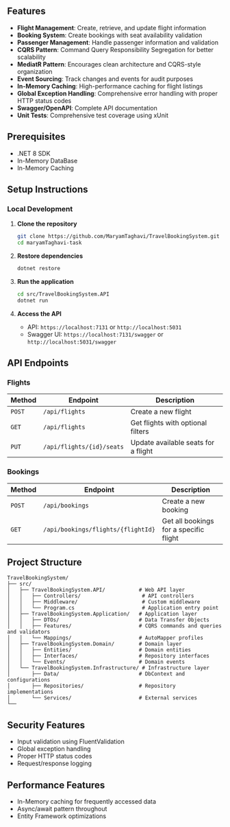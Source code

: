## Features

- **Flight Management**: Create, retrieve, and update flight information
- **Booking System**: Create bookings with seat availability validation
- **Passenger Management**: Handle passenger information and validation
- **CQRS Pattern**: Command Query Responsibility Segregation for better scalability
- **MediatR Pattern**: Encourages clean architecture and CQRS-style organization
- **Event Sourcing**: Track changes and events for audit purposes
- **In-Memory Caching**: High-performance caching for flight listings
- **Global Exception Handling**: Comprehensive error handling with proper HTTP status codes
- **Swagger/OpenAPI**: Complete API documentation
- **Unit Tests**: Comprehensive test coverage using xUnit

## Prerequisites

- .NET 8 SDK
- In-Memory DataBase
- In-Memory Caching

## Setup Instructions

### Local Development

1. **Clone the repository**
   ```bash
   git clone https://github.com/MaryamTaghavi/TravelBookingSystem.git
   cd maryamTaghavi-task
   ```

2. **Restore dependencies**
   ```bash
   dotnet restore
   ```

3. **Run the application**
   ```bash
   cd src/TravelBookingSystem.API
   dotnet run
   ```

4. **Access the API**
   - API: `https://localhost:7131` or `http://localhost:5031`
   - Swagger UI: `https://localhost:7131/swagger` or `http://localhost:5031/swagger`

## API Endpoints

### Flights

| Method | Endpoint | Description |
|--------|----------|-------------|
| `POST` | `/api/flights` | Create a new flight |
| `GET` | `/api/flights` | Get flights with optional filters |
| `PUT` | `/api/flights/{id}/seats` | Update available seats for a flight |

### Bookings

| Method | Endpoint | Description |
|--------|----------|-------------|
| `POST` | `/api/bookings` | Create a new booking |
| `GET` | `/api/bookings/flights/{flightId}` | Get all bookings for a specific flight |

## Project Structure

```
TravelBookingSystem/
├── src/
│   ├── TravelBookingSystem.API/           # Web API layer
│   │   ├── Controllers/                    # API controllers
│   │   ├── Middleware/                     # Custom middleware
│   │   └── Program.cs                      # Application entry point
│   ├── TravelBookingSystem.Application/   # Application layer
│   │   ├── DTOs/                          # Data Transfer Objects
│   │   ├── Features/                      # CQRS commands and queries and validators
│   │   └── Mappings/                      # AutoMapper profiles
│   ├── TravelBookingSystem.Domain/        # Domain layer
│   │   ├── Entities/                      # Domain entities
│   │   ├── Interfaces/                    # Repository interfaces
│   │   └── Events/                        # Domain events
│   └── TravelBookingSystem.Infrastructure/ # Infrastructure layer
│       ├── Data/                          # DbContext and configurations
│       ├── Repositories/                  # Repository implementations
│       └── Services/                      # External services
└──
```

## Security Features

- Input validation using FluentValidation
- Global exception handling
- Proper HTTP status codes
- Request/response logging

## Performance Features

- In-Memory caching for frequently accessed data
- Async/await pattern throughout
- Entity Framework optimizations
